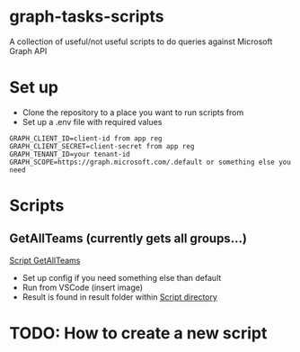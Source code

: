 # graph-tasks-scripts
A collection of useful/not useful scripts to do queries against Microsoft Graph API

# Set up
- Clone the repository to a place you want to run scripts from
- Set up a .env file with required values
```
GRAPH_CLIENT_ID=client-id from app reg
GRAPH_CLIENT_SECRET=client-secret from app reg
GRAPH_TENANT_ID=your tenant-id
GRAPH_SCOPE=https://graph.microsoft.com/.default or something else you need
```
# Scripts
## GetAllTeams (currently gets all groups...)
[Script GetAllTeams](/scripts/Microsoft%20Teams/getAllTeams/index.js)

- Set up config if you need something else than default
- Run from VSCode (insert image)
- Result is found in result folder within [Script directory](/scripts/Microsoft%20Teams/getAllTeams)

# TODO: How to create a new script
